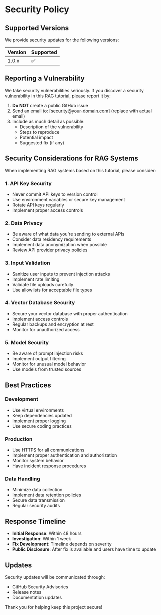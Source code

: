 # Security Policy

## Supported Versions

We provide security updates for the following versions:

| Version | Supported          |
| ------- | ------------------ |
| 1.0.x   | :white_check_mark: |

## Reporting a Vulnerability

We take security vulnerabilities seriously. If you discover a security vulnerability in this RAG tutorial, please report it by:

1. **Do NOT** create a public GitHub issue
2. Send an email to: [security@your-domain.com] (replace with actual email)
3. Include as much detail as possible:
   - Description of the vulnerability
   - Steps to reproduce
   - Potential impact
   - Suggested fix (if any)

## Security Considerations for RAG Systems

When implementing RAG systems based on this tutorial, please consider:

### 1. API Key Security
- Never commit API keys to version control
- Use environment variables or secure key management
- Rotate API keys regularly
- Implement proper access controls

### 2. Data Privacy
- Be aware of what data you're sending to external APIs
- Consider data residency requirements
- Implement data anonymization when possible
- Review API provider privacy policies

### 3. Input Validation
- Sanitize user inputs to prevent injection attacks
- Implement rate limiting
- Validate file uploads carefully
- Use allowlists for acceptable file types

### 4. Vector Database Security
- Secure your vector database with proper authentication
- Implement access controls
- Regular backups and encryption at rest
- Monitor for unauthorized access

### 5. Model Security
- Be aware of prompt injection risks
- Implement output filtering
- Monitor for unusual model behavior
- Use models from trusted sources

## Best Practices

### Development
- Use virtual environments
- Keep dependencies updated
- Implement proper logging
- Use secure coding practices

### Production
- Use HTTPS for all communications
- Implement proper authentication and authorization
- Monitor system behavior
- Have incident response procedures

### Data Handling
- Minimize data collection
- Implement data retention policies
- Secure data transmission
- Regular security audits

## Response Timeline

- **Initial Response**: Within 48 hours
- **Investigation**: Within 1 week
- **Fix Development**: Timeline depends on severity
- **Public Disclosure**: After fix is available and users have time to update

## Updates

Security updates will be communicated through:
- GitHub Security Advisories
- Release notes
- Documentation updates

Thank you for helping keep this project secure!
